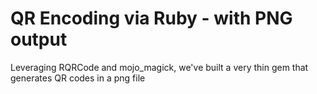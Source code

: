 # QR Encoding via Ruby - with PNG output

Leveraging RQRCode and mojo_magick, we've built a very thin gem that generates QR codes in a png file
